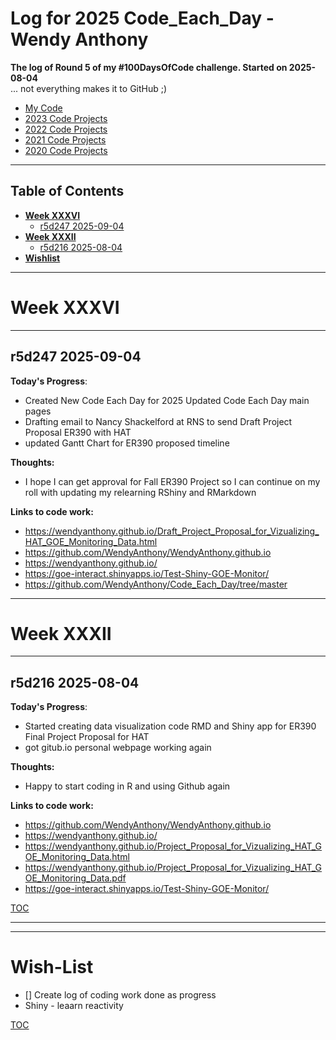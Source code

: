 # Log for 2025 Code_Each_Day - Wendy Anthony

**The log of Round 5 of my #100DaysOfCode challenge. Started on 2025-08-04**  
 ... not everything makes it to GitHub ;)
- [My Code](https://github.com/WendyAnthony/Code_Each_Day/tree/master/My_Code)
- [2023 Code Projects](https://github.com/WendyAnthony/Code_Each_Day/blob/master/Code-Projects-2023.md)
- [2022 Code Projects](https://github.com/WendyAnthony/Code_Each_Day/blob/master/Code-Projects-2022.md)
- [2021 Code Projects](https://github.com/WendyAnthony/Code_Each_Day/blob/master/Code-Projects-2021.md)
- [2020 Code Projects](https://github.com/WendyAnthony/Code_Each_Day/blob/master/Code-Projects-2020.md)

***
## Table of Contents  <a name="toc"/></a>
- **[Week XXXVI](#weekxxxvi)**    
  - [r5d247 2025-09-04](#r5d247)
- **[Week XXXII](#weekxxxii)**    
  - [r5d216 2025-08-04](#r5d216)
- **[Wishlist](#wishlist)**  


***
# Week XXXVI <a name="weekxxxvi"/></a>
***
## r5d247 2025-09-04 <a name="r5d2467"/></a>
**Today's Progress**: 
- Created New Code Each Day for 2025 Updated Code Each Day main pages
- Drafting email to Nancy Shackelford at RNS to send Draft Project Proposal ER390 with HAT
- updated Gantt Chart for ER390 proposed timeline

**Thoughts:** 
- I hope I can get approval for Fall ER390 Project so I can continue on my roll with updating my relearning RShiny and RMarkdown

**Links to code work:** 
- https://wendyanthony.github.io/Draft_Project_Proposal_for_Vizualizing_HAT_GOE_Monitoring_Data.html
- https://github.com/WendyAnthony/WendyAnthony.github.io
- https://wendyanthony.github.io/
- https://goe-interact.shinyapps.io/Test-Shiny-GOE-Monitor/
- https://github.com/WendyAnthony/Code_Each_Day/tree/master


***
# Week XXXII <a name="weekxxxii"/></a>
***
## r5d216 2025-08-04 <a name="r5d216"/></a>
**Today's Progress**: 
- Started creating data visualization code RMD and Shiny app for ER390 Final Project Proposal for HAT
- got gitub.io personal webpage working again

**Thoughts:** 
- Happy to start coding in R and using Github again

**Links to code work:** 
- https://github.com/WendyAnthony/WendyAnthony.github.io
- https://wendyanthony.github.io/
- https://wendyanthony.github.io/Project_Proposal_for_Vizualizing_HAT_GOE_Monitoring_Data.html
- https://wendyanthony.github.io/Project_Proposal_for_Vizualizing_HAT_GOE_Monitoring_Data.pdf
- https://goe-interact.shinyapps.io/Test-Shiny-GOE-Monitor/

[TOC](#toc)

***  
***
# Wish-List <a name="wishlist"/>  
- [] Create log of coding work done as progress
- Shiny - leaarn reactivity

[TOC](#toc)
